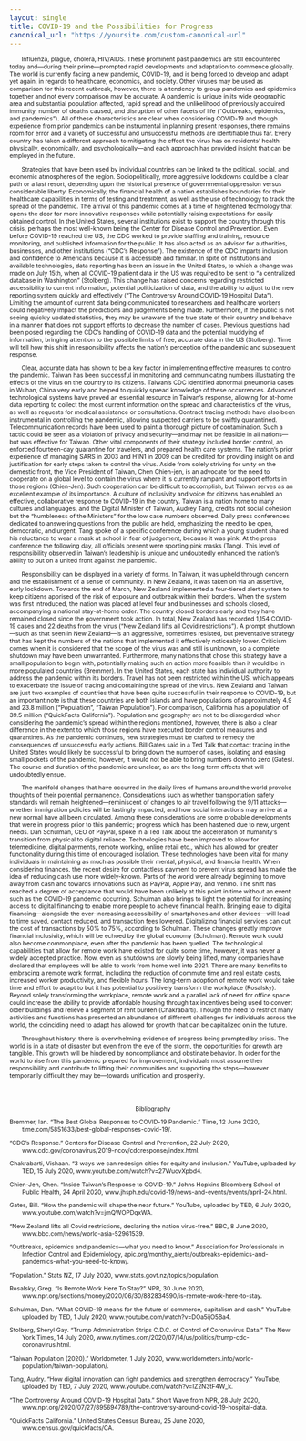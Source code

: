 ```yaml
---
layout: single
title: COVID-19 and the Possibilities for Progress
canonical_url: "https://yoursite.com/custom-canonical-url"
---
```



<html>
<head>
<style>
.center {
	text-align: center;
}
.myDiv {
  font-size: .75em;
}
.hang {
  padding-left: 22px ;
  text-indent: -22px ;
}
</style>
</head>
<body>
<div class="myDiv">

<p>&emsp;&emsp;Influenza, plague, cholera, HIV/AIDS. These prominent past pandemics are still encountered today and—during their prime—prompted rapid developments and adaptation to commence globally. The world is currently facing a new pandemic, COVID-19, and is being forced to develop and adapt yet again, in regards to healthcare, economics, and society. Other viruses may be used as comparison for this recent outbreak, however, there is a tendency to group pandemics and epidemics together and not every comparison may be accurate. A pandemic is unique in its wide geographic area and substantial population affected, rapid spread and the unlikelihood of previously acquired immunity, number of deaths caused, and disruption of other facets of life (“Outbreaks, epidemics, and pandemics”). All of these characteristics are clear when considering COVID-19 and though experience from prior pandemics can be instrumental in planning present responses, there remains room for error and a variety of successful and unsuccessful methods are identifiable thus far. Every country has taken a different approach to mitigating the effect the virus has on residents’ health—physically, economically, and psychologically—and each approach has provided insight that can be employed in the future. </p>


<p>&emsp;&emsp;Strategies that have been used by individual countries can be linked to the political, social, and economic atmospheres of the region. Sociopolitically, more aggressive lockdowns could be a clear path or a last resort, depending upon the historical presence of governmental oppression versus considerable liberty. Economically, the financial health of a nation establishes boundaries for their healthcare capabilities in terms of testing and treatment, as well as the use of technology to track the spread of the pandemic. The arrival of this pandemic comes at a time of heightened technology that opens the door for more innovative responses while potentially raising expectations for easily obtained control. In the United States, several institutions exist to support the country through this crisis, perhaps the most well-known being the Center for Disease Control and Prevention. Even before COVID-19 reached the US, the CDC worked to provide staffing and training, resource monitoring, and published information for the public. It has also acted as an advisor for authorities, businesses, and other institutions (“CDC’s Response”). The existence of the CDC imparts inclusion and confidence to Americans because it is accessible and familiar. In spite of institutions and available technologies, data reporting has been an issue in the United States, to which a change was made on July 15th, when all COVID-19 patient data in the US was required to be sent to “a centralized database in Washington” (Stolberg). This change has raised concerns regarding restricted accessibility to current information, potential politicization of data, and the ability to adjust to the new reporting system quickly and effectively (“The Controversy Around COVID-19 Hospital Data”). Limiting the amount of current data being communicated to researchers and healthcare workers could negatively impact the predictions and judgements being made. Furthermore, if the public is not seeing quickly updated statistics, they may be unaware of the true state of their country and behave in a manner that does not support efforts to decrease the number of cases. Previous questions had been posed regarding the CDC’s handling of COVID-19 data and the potential muddying of information, bringing attention to the possible limits of free, accurate data in the US (Stolberg). Time will tell how this shift in responsibility affects the nation’s perception of the pandemic and subsequent response. </p>

<p>&emsp;&emsp;Clear, accurate data has shown to be a key factor in implementing effective measures to control the pandemic. Taiwan has been successful in monitoring and communicating numbers illustrating the effects of the virus on the country to its citizens. Taiwan’s CDC identified abnormal pneumonia cases in Wuhan, China very early and helped to quickly spread knowledge of these occurrences. Advanced technological systems have proved an essential resource in Taiwan’s response, allowing for at-home data reporting to collect the most current information on the spread and characteristics of the virus, as well as requests for medical assistance or consultations. Contract tracing methods have also been instrumental in controlling the pandemic, allowing suspected carriers to be swiftly quarantined. Telecommunication records have been used to paint a thorough picture of contamination. Such a tactic could be seen as a violation of privacy and security—and may not be feasible in all nations—but was effective for Taiwan. Other vital components of their strategy included border control, an enforced fourteen-day quarantine for travelers, and prepared health care systems. The nation’s prior experience of managing SARS in 2003 and H1N1 in 2009 can be credited for providing insight on and justification for early steps taken to control the virus. Aside from solely striving for unity on the domestic front, the Vice President of Taiwan, Chen Chien-jen, is an advocate for the need to cooperate on a global level to contain the virus where it is currently rampant and support efforts in those regions (Chien-Jen). Such cooperation can be difficult to accomplish, but Taiwan serves as an excellent example of its importance. A culture of inclusivity and voice for citizens has enabled an effective, collaborative response to COVID-19 in the country. Taiwan is a nation home to many cultures and languages, and the Digital Minister of Taiwan, Audrey Tang, credits not social cohesion but the “humbleness of the Ministers” for the low case numbers observed. Daily press conferences dedicated to answering questions from the public are held, emphasizing the need to be open, democratic, and urgent. Tang spoke of a specific conference during which a young student shared his reluctance to wear a mask at school in fear of judgement, because it was pink. At the press conference the following day, all officials present were sporting pink masks (Tang). This level of responsibility observed in Taiwan’s leadership is unique and undoubtedly enhanced the nation’s ability to put on a united front against the pandemic. </p>

<p>&emsp;&emsp;Responsibility can be displayed in a variety of forms. In Taiwan, it was upheld through concern and the establishment of a sense of community. In New Zealand, it was taken on via an assertive, early lockdown. Towards the end of March, New Zealand implemented a four-tiered alert system to keep citizens apprised of the risk of exposure and outbreak within their borders. When the system was first introduced, the nation was placed at level four and businesses and schools closed, accompanying a national stay-at-home order. The country closed borders early and they have remained closed since the government took action. In total, New Zealand has recorded 1,154 COVID-19 cases and 22 deaths from the virus (“New Zealand lifts all Covid restrictions”). A prompt shutdown—such as that seen in New Zealand—is an aggressive, sometimes resisted, but preventative strategy that has kept the numbers of the nations that implemented it effectively noticeably lower. Criticism comes when it is considered that the scope of the virus was and still is unknown, so a complete shutdown may have been unwarranted. Furthermore, many nations that chose this strategy have a small population to begin with, potentially making such an action more feasible than it would be in more populated countries (Bremmer). In the United States, each state has individual authority to address the pandemic within its borders. Travel has not been restricted within the US, which appears to exacerbate the issue of tracing and containing the spread of the virus. New Zealand and Taiwan are just two examples of countries that have been quite successful in their response to COVID-19, but an important note is that these countries are both islands and have populations of approximately 4.9 and 23.8 million (“Population”, “Taiwan Population”). For comparison, California has a population of 39.5 million (“QuickFacts California”). Population and geography are not to be disregarded when considering the pandemic’s spread within the regions mentioned, however, there is also a clear difference in the extent to which those regions have executed border control measures and quarantines. As the pandemic continues, new strategies must be crafted to remedy the consequences of unsuccessful early actions. Bill Gates said in a Ted Talk that contact tracing in the United States would likely be successful to bring down the number of cases, isolating and erasing small pockets of the pandemic, however, it would not be able to bring numbers down to zero (Gates). The course and duration of the pandemic are unclear, as are the long term effects that will undoubtedly ensue. </p>


<p>&emsp;&emsp;The manifold changes that have occurred in the daily lives of humans around the world provoke thoughts of their potential permanence. Considerations such as whether transportation safety standards will remain heightened—reminiscent of changes to air travel following the 9/11 attacks—whether immigration policies will be lastingly impacted, and how social interactions may arrive at a new normal have all been circulated. Among these considerations are some probable developments that were in progress prior to this pandemic; progress which has been hastened due to new, urgent needs. Dan Schulman, CEO of PayPal, spoke in a Ted Talk about the acceleration of humanity’s transition from physical to digital reliance. Technologies have been improved to allow for telemedicine, digital payments, remote working, online retail etc., which has allowed for greater functionality during this time of encouraged isolation. These technologies have been vital for many individuals in maintaining as much as possible their mental, physical, and financial health. When considering finances, the recent desire for contactless payment to prevent virus spread has made the idea of reducing cash use more widely-known. Parts of the world were already beginning to move away from cash and towards innovations such as PayPal, Apple Pay, and Venmo. The shift has reached a degree of acceptance that would have been unlikely at this point in time without an event such as the COVID-19 pandemic occurring. Schulman also brings to light the potential for increasing access to digital financing to enable more people to achieve financial health. Bringing ease to digital financing—alongside the ever-increasing accessibility of smartphones and other devices—will lead to time saved, contact reduced, and transaction fees lowered. Digitalizing financial services can cut the cost of transactions by 50% to 75%, according to Schulman. These changes greatly improve financial inclusivity, which will be echoed by the global economy (Schulman). Remote work could also become commonplace, even after the pandemic has been quelled. The technological capabilities that allow for remote work have existed for quite some time, however, it was never a widely accepted practice. Now, even as shutdowns are slowly being lifted, many companies have declared that employees will be able to work from home well into 2021. There are many benefits to embracing a remote work format, including the reduction of commute time and real estate costs, increased worker productivity, and flexible hours. The long-term adoption of remote work would take time and effort to adapt to but it has potential to positively transform the workplace (Rosalsky). Beyond solely transforming the workplace, remote work and a parallel lack of need for office space could increase the ability to provide affordable housing through tax incentives being used to convert older buildings and relieve a segment of rent burden (Chakrabarti). Though the need to restrict many activities and functions has presented an abundance of different challenges for individuals across the world, the coinciding need to adapt has allowed for growth that can be capitalized on in the future. </p>


<p>&emsp;&emsp;Throughout history, there is overwhelming evidence of progress being prompted by crisis. The world is in a state of disaster but even from the eye of the storm, the opportunities for growth are tangible. This growth will be hindered by noncompliance and obstinate behavior. In order for the world to rise from this pandemic prepared for improvement, individuals must assume their responsibility and contribute to lifting their communities and supporting the steps—however temporarily difficult they may be—towards unification and prosperity. </p>

<pre>
	

</pre>

<p class="center">Bibliography</p>

<p class="hang">Bremmer, Ian. “The Best Global Responses to COVID-19 Pandemic.” Time, 12 June 2020, time.com/5851633/best-global-responses-covid-19/.</p>
<p class="hang">“CDC’s Response.” Centers for Disease Control and Prevention, 22 July 2020, www.cdc.gov/coronavirus/2019-ncov/cdcresponse/index.html.</p>
<p class="hang">Chakrabarti, Vishaan. “3 ways we can redesign cities for equity and inclusion.” YouTube, uploaded by TED, 15 July 2020, www.youtube.com/watch?v=27WucvXpbd4.</p>
<p class="hang">Chien-Jen, Chen. “Inside Taiwan’s Response to COVID-19.” Johns Hopkins Bloomberg School of Public Health, 24 April 2020, www.jhsph.edu/covid-19/news-and-events/events/april-24.html.</p>
<p class="hang">Gates, Bill. “How the pandemic will shape the near future.” YouTube, uploaded by TED, 6 July 2020, www.youtube.com/watch?v=jmQWOPDqxWA.</p>
<p class="hang">“New Zealand lifts all Covid restrictions, declaring the nation virus-free.” BBC, 8 June 2020, www.bbc.com/news/world-asia-52961539.</p>
<p class="hang">“Outbreaks, epidemics and pandemics—what you need to know.” Association for Professionals in Infection Control and Epidemiology, apic.org/monthly_alerts/outbreaks-epidemics-and-pandemics-what-you-need-to-know/.</p>
<p class="hang">“Population.” Stats NZ, 17 July 2020, www.stats.govt.nz/topics/population.</p>
<p class="hang">Rosalsky, Greg. “Is Remote Work Here To Stay?” NPR, 30 June 2020, www.npr.org/sections/money/2020/06/30/882834590/is-remote-work-here-to-stay.</p>
<p class="hang">Schulman, Dan. “What COVID-19 means for the future of commerce, capitalism and cash.” YouTube, uploaded by TED, 1 July 2020, www.youtube.com/watch?v=DOa5ijO5Ba4.</p>
<p class="hang">Stolberg, Sheryl Gay. “Trump Administration Strips C.D.C. of Control of Coronavirus Data.” The New York Times, 14 July 2020, www.nytimes.com/2020/07/14/us/politics/trump-cdc-coronavirus.html.</p>
<p class="hang">“Taiwan Population (2020).” Worldometer, 1 July 2020, www.worldometers.info/world-population/taiwan-population/.
<p class="hang">Tang, Audry. “How digital innovation can fight pandemics and strengthen democracy.” YouTube, uploaded by TED, 7 July 2020, www.youtube.com/watch?v=IZ2N3tF4W_k.</p>
<p class="hang">“The Controversy Around COVID-19 Hospital Data.” Short Wave from NPR, 28 July 2020, www.npr.org/2020/07/27/895694789/the-controversy-around-covid-19-hospital-data.</p>
<p class="hang">“QuickFacts California.” United States Census Bureau, 25 June 2020, www.census.gov/quickfacts/CA.</p>

